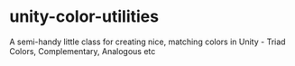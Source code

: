 # unity-color-utilities
A semi-handy little class for creating nice, matching colors in Unity - Triad Colors, Complementary, Analogous etc
 
